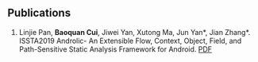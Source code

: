 

## Publications
1. Linjie Pan, **Baoquan Cui**, Jiwei Yan, Xutong Ma, Jun Yan*, Jian Zhang*. ISSTA2019 Androlic- An Extensible Flow, Context, Object, Field, and Path-Sensitive Static Analysis Framework for Android. [PDF](./papers/cbq/ISSTA2019%20Androlic-%20An%20Extensible%20Flow%2C%20Context%2C%20Object%2C%20Field%2C%20and%20Path-Sensitive%20Static%20Analysis%20Framework%20for%20Android.pdf)
